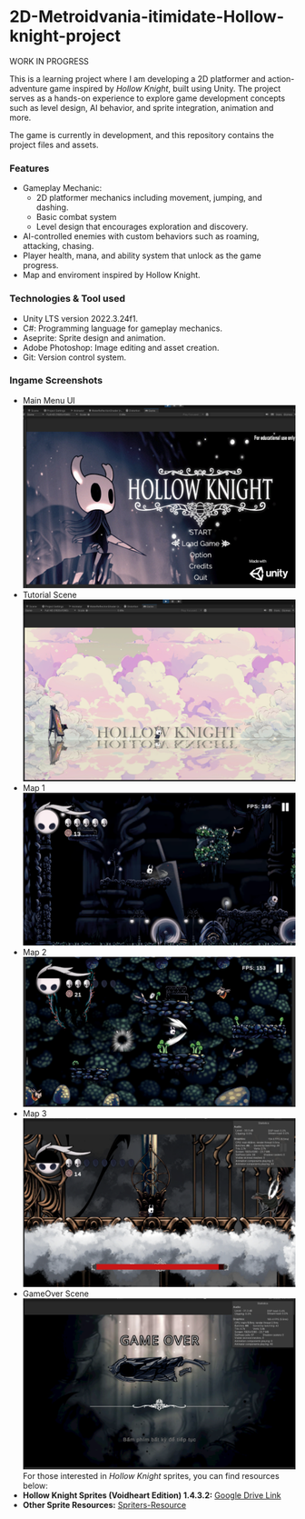 # 2D-Metroidvania-itimidate-Hollow-knight-project
WORK IN PROGRESS

This is a learning project where I am developing a 2D platformer and action-adventure game inspired by *Hollow Knight*, built using Unity. The project serves as a hands-on experience to explore game development concepts such as level design, AI behavior, and sprite integration, animation and more.

The game is currently in development, and this repository contains the project files and assets.

### Features
- Gameplay Mechanic:
  - 2D platformer mechanics including movement, jumping, and dashing.
  - Basic combat system
  - Level design that encourages exploration and discovery.
- AI-controlled enemies with custom behaviors such as roaming, attacking, chasing.
- Player health, mana, and ability system that unlock as the game progress.
- Map and enviroment inspired by Hollow Knight.

### Technologies & Tool used
- Unity LTS version 2022.3.24f1.
- C#: Programming language for gameplay mechanics.
- Aseprite: Sprite design and animation.
- Adobe Photoshop: Image editing and asset creation.
- Git: Version control system.

### Ingame Screenshots
- Main Menu UI
![MainMenu Screenshot](./Assets/Others/Images/MainMenu.png)
- Tutorial Scene
![MainMenu Screenshot](./Assets/Others/Images/TutorialScene.png)
- Map 1
![MainMenu Screenshot](./Assets/Others/Images/Map1.png)
- Map 2
![MainMenu Screenshot](./Assets/Others/Images/Map2.png)
- Map 3
![MainMenu Screenshot](./Assets/Others/Images/Map3.png)
- GameOver Scene
![MainMenu Screenshot](./Assets/Others/Images/GameOverScene4.png)
For those interested in *Hollow Knight* sprites, you can find resources below:  
- **Hollow Knight Sprites (Voidheart Edition) 1.4.3.2:** [Google Drive Link](https://drive.google.com/drive/folders/1lx02_w9TFTYdR3aggI1gbXcLr69roaNV)  
- **Other Sprite Resources:** [Spriters-Resource](https://www.spriters-resource.com/pc_computer/hollowknight/)
